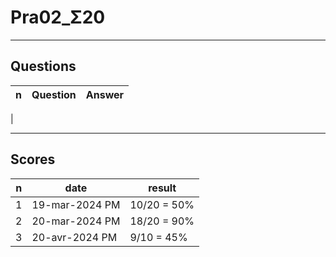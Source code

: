 # Pra02_Σ20

---

## Questions
|n|Question|Answer|
|-|--------|------|
|

---

## Scores
|n|date|result|
|-|----|------|
|1|19-mar-2024 PM|10/20 = 50%|
|2|20-mar-2024 PM|18/20 = 90%|
|3|20-avr-2024 PM|9/10 = 45%|

